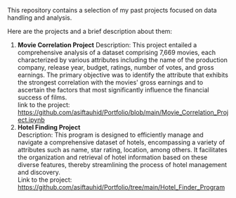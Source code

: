 This repository contains a selection of my past projects focused on data handling and analysis.

Here are the projects and a brief description about them:  
1) __Movie Correlation Project__
   Description: This project entailed a comprehensive analysis of a dataset comprising 7,669 movies, each characterized by various              attributes including the name of the production company, release year, budget, ratings, number of votes, and gross earnings. The primary     objective was to identify the attribute that exhibits the strongest correlation with the movies' gross earnings and to ascertain the         factors that most significantly influence the financial success of films.  
   link to the project: https://github.com/asiftauhid/Portfolio/blob/main/Movie_Correlation_Project.ipynb
3) __Hotel Finding Project__   
   Description: This program is designed to efficiently manage and navigate a comprehensive dataset of hotels, encompassing a variety of        attributes such as name, star rating, location, among others. It facilitates the organization and retrieval of hotel information based       on these diverse features, thereby streamlining the process of hotel management and discovery.   
   Link to the project: https://github.com/asiftauhid/Portfolio/tree/main/Hotel_Finder_Program
